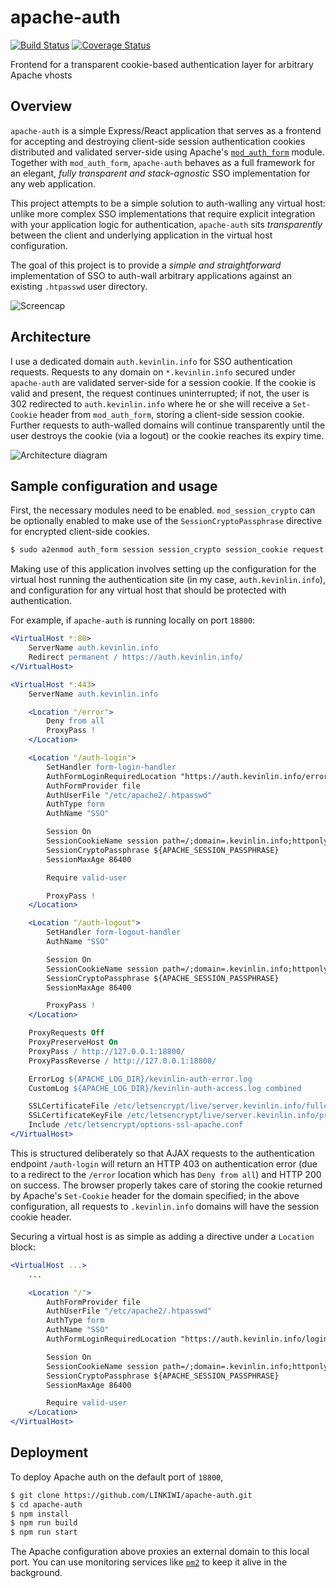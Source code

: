 # apache-auth

[![Build Status](https://travis-ci.org/SimonT456/apache-auth.svg?branch=master)](https://travis-ci.org/SimonT456/apache-auth) [![Coverage Status](https://coveralls.io/repos/github/SimonT456/apache-auth/badge.svg?branch=master)](https://coveralls.io/github/SimonT456/apache-auth?branch=master)

Frontend for a transparent cookie-based authentication layer for arbitrary Apache vhosts

## Overview

`apache-auth` is a simple Express/React application that serves as a frontend for accepting and destroying client-side session authentication cookies distributed and validated server-side using Apache's [`mod_auth_form`](https://httpd.apache.org/docs/2.4/mod/mod_auth_form.html) module. Together with `mod_auth_form`, `apache-auth` behaves as a full framework for an elegant, *fully transparent and stack-agnostic* SSO implementation for any web application.

This project attempts to be a simple solution to auth-walling any virtual host: unlike more complex SSO implementations that require explicit integration with your application logic for authentication, `apache-auth` sits *transparently* between the client and underlying application in the virtual host configuration.

The goal of this project is to provide a *simple and straightforward* implementation of SSO to auth-wall arbitrary applications against an existing `.htpasswd` user directory.

![Screencap](http://i.imgur.com/AVizIr5.gif)

## Architecture

I use a dedicated domain `auth.kevinlin.info` for SSO authentication requests. Requests to any domain on `*.kevinlin.info` secured under `apache-auth` are validated server-side for a session cookie. If the cookie is valid and present, the request continues uninterrupted; if not, the user is 302 redirected to `auth.kevinlin.info` where he or she will receive a `Set-Cookie` header from `mod_auth_form`, storing a client-side session cookie. Further requests to auth-walled domains will continue transparently until the user destroys the cookie (via a logout) or the cookie reaches its expiry time.

![Architecture diagram](http://i.imgur.com/PUVdcDb.png)

## Sample configuration and usage

First, the necessary modules need to be enabled. `mod_session_crypto` can be optionally enabled to make use of the `SessionCryptoPassphrase` directive for encrypted client-side cookies.

```bash
$ sudo a2enmod auth_form session session_crypto session_cookie request
```

Making use of this application involves setting up the configuration for the virtual host running the authentication site (in my case, `auth.kevinlin.info`), and configuration for any virtual host that should be protected with authentication.

For example, if `apache-auth` is running locally on port `18800`:

```apache
<VirtualHost *:80>
    ServerName auth.kevinlin.info
    Redirect permanent / https://auth.kevinlin.info/
</VirtualHost>

<VirtualHost *:443>
    ServerName auth.kevinlin.info

    <Location "/error">
        Deny from all
        ProxyPass !
    </Location>

    <Location "/auth-login">
        SetHandler form-login-handler
        AuthFormLoginRequiredLocation "https://auth.kevinlin.info/error"
        AuthFormProvider file
        AuthUserFile "/etc/apache2/.htpasswd"
        AuthType form
        AuthName "SSO"

        Session On
        SessionCookieName session path=/;domain=.kevinlin.info;httponly;secure
        SessionCryptoPassphrase ${APACHE_SESSION_PASSPHRASE}
        SessionMaxAge 86400

        Require valid-user

        ProxyPass !
    </Location>

    <Location "/auth-logout">
        SetHandler form-logout-handler
        AuthName "SSO"

        Session On
        SessionCookieName session path=/;domain=.kevinlin.info;httponly;secure
        SessionCryptoPassphrase ${APACHE_SESSION_PASSPHRASE}
        SessionMaxAge 86400

        ProxyPass !
    </Location>

    ProxyRequests Off
    ProxyPreserveHost On
    ProxyPass / http://127.0.0.1:18800/
    ProxyPassReverse / http://127.0.0.1:18800/

    ErrorLog ${APACHE_LOG_DIR}/kevinlin-auth-error.log
    CustomLog ${APACHE_LOG_DIR}/kevinlin-auth-access.log combined

    SSLCertificateFile /etc/letsencrypt/live/server.kevinlin.info/fullchain.pem
    SSLCertificateKeyFile /etc/letsencrypt/live/server.kevinlin.info/privkey.pem
    Include /etc/letsencrypt/options-ssl-apache.conf
</VirtualHost>
```

This is structured deliberately so that AJAX requests to the authentication endpoint `/auth-login` will return an HTTP 403 on authentication error (due to a redirect to the `/error` location which has `Deny from all`) and HTTP 200 on success. The browser properly takes care of storing the cookie returned by Apache's `Set-Cookie` header for the domain specified; in the above configuration, all requests to `.kevinlin.info` domains will have the session cookie header.

Securing a virtual host is as simple as adding a directive under a `Location` block:

```apache
<VirtualHost ...>
	...

	<Location "/">
        AuthFormProvider file
        AuthUserFile "/etc/apache2/.htpasswd"
        AuthType form
        AuthName "SSO"
        AuthFormLoginRequiredLocation "https://auth.kevinlin.info/login?redirect=%{REQUEST_SCHEME}://%{HTTP_HOST}%{REQUEST_URI}"

        Session On
        SessionCookieName session path=/;domain=.kevinlin.info;httponly;secure
        SessionCryptoPassphrase ${APACHE_SESSION_PASSPHRASE}
        SessionMaxAge 86400

        Require valid-user
    </Location>
</VirtualHost>
```

## Deployment

To deploy Apache auth on the default port of `18800`,

```bash
$ git clone https://github.com/LINKIWI/apache-auth.git
$ cd apache-auth
$ npm install
$ npm run build
$ npm run start
```

The Apache configuration above proxies an external domain to this local port. You can use monitoring services like [`pm2`](https://github.com/Unitech/pm2) to keep it alive in the background.
